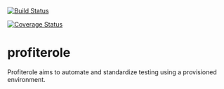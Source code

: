 [![Build Status](https://travis-ci.org/FedericoRessi/profiterole.svg?branch=master)](https://travis-ci.org/FedericoRessi/profiterole)

[![Coverage Status](https://coveralls.io/repos/github/FedericoRessi/profiterole/badge.svg?branch=master)](https://coveralls.io/github/FedericoRessi/profiterole?branch=master)

# profiterole
Profiterole aims to automate and standardize testing using a provisioned environment.
